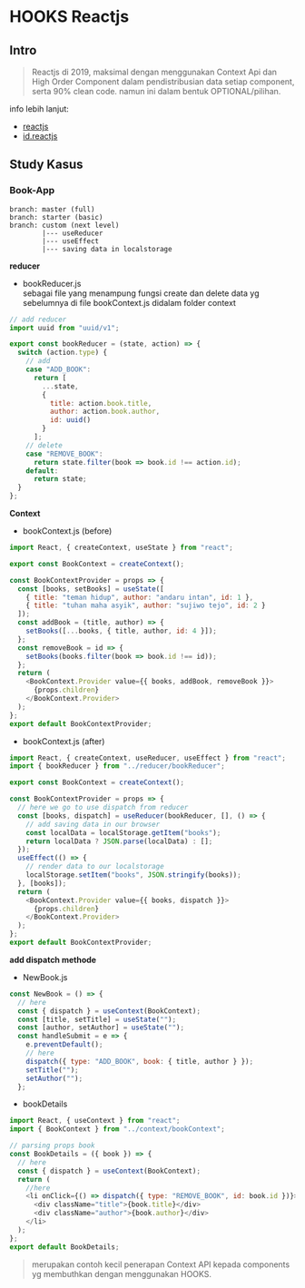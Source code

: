 # HOOKS Reactjs

## Intro

> Reactjs di 2019, maksimal dengan menggunakan Context Api dan High Order Component dalam pendistribusian data setiap component, serta 90% clean code.
> namun ini dalam bentuk OPTIONAL/pilihan.

info lebih lanjut:<br/>

- [reactjs](https://reactjs.org/docs/hooks-intro.html)<br/>
- [id.reactjs](https://id.reactjs.org/docs/hooks-intro.html)

## Study Kasus

### Book-App

```
branch: master (full)
branch: starter (basic)
branch: custom (next level)
        |--- useReducer
        |--- useEffect
        |--- saving data in localstorage
```

**reducer**<br/>

- bookReducer.js <br/>
  sebagai file yang menampung fungsi create dan delete data yg sebelumnya di file bookContext.js didalam folder context

```js
// add reducer
import uuid from "uuid/v1";

export const bookReducer = (state, action) => {
  switch (action.type) {
    // add
    case "ADD_BOOK":
      return [
        ...state,
        {
          title: action.book.title,
          author: action.book.author,
          id: uuid()
        }
      ];
    // delete
    case "REMOVE_BOOK":
      return state.filter(book => book.id !== action.id);
    default:
      return state;
  }
};
```

**Context**<br/>

- bookContext.js (before)

```js {4}
import React, { createContext, useState } from "react";

export const BookContext = createContext();

const BookContextProvider = props => {
  const [books, setBooks] = useState([
    { title: "teman hidup", author: "andaru intan", id: 1 },
    { title: "tuhan maha asyik", author: "sujiwo tejo", id: 2 }
  ]);
  const addBook = (title, author) => {
    setBooks([...books, { title, author, id: 4 }]);
  };
  const removeBook = id => {
    setBooks(books.filter(book => book.id !== id));
  };
  return (
    <BookContext.Provider value={{ books, addBook, removeBook }}>
      {props.children}
    </BookContext.Provider>
  );
};
export default BookContextProvider;
```

- bookContext.js (after)

```js
import React, { createContext, useReducer, useEffect } from "react";
import { bookReducer } from "../reducer/bookReducer";

export const BookContext = createContext();

const BookContextProvider = props => {
  // here we go to use dispatch from reducer
  const [books, dispatch] = useReducer(bookReducer, [], () => {
    // add saving data in our browser
    const localData = localStorage.getItem("books");
    return localData ? JSON.parse(localData) : [];
  });
  useEffect(() => {
    // render data to our localstorage
    localStorage.setItem("books", JSON.stringify(books));
  }, [books]);
  return (
    <BookContext.Provider value={{ books, dispatch }}>
      {props.children}
    </BookContext.Provider>
  );
};
export default BookContextProvider;
```

**add dispatch methode**<br/>

- NewBook.js

```js
const NewBook = () => {
  // here
  const { dispatch } = useContext(BookContext);
  const [title, setTitle] = useState("");
  const [author, setAuthor] = useState("");
  const handleSubmit = e => {
    e.preventDefault();
    // here
    dispatch({ type: "ADD_BOOK", book: { title, author } });
    setTitle("");
    setAuthor("");
  };
```

- bookDetails

```js
import React, { useContext } from "react";
import { BookContext } from "../context/bookContext";

// parsing props book
const BookDetails = ({ book }) => {
  // here
  const { dispatch } = useContext(BookContext);
  return (
    //here
    <li onClick={() => dispatch({ type: "REMOVE_BOOK", id: book.id })}>
      <div className="title">{book.title}</div>
      <div className="author">{book.author}</div>
    </li>
  );
};
export default BookDetails;
```

> merupakan contoh kecil penerapan Context API kepada components yg membuthkan dengan menggunakan HOOKS.

